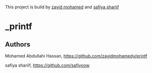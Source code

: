   
 This project is build by  [zayid mohamed](https://github.com/zayidmohamedy) and  [safiya shariif ](https://github.com/safiyoow) 
# _printf
 
 
## Authors
Mohamed Abdullahi Hassan, https://github.com/zayidmohamedy/printf

safiya shariif, https://github.com/safiyoow

